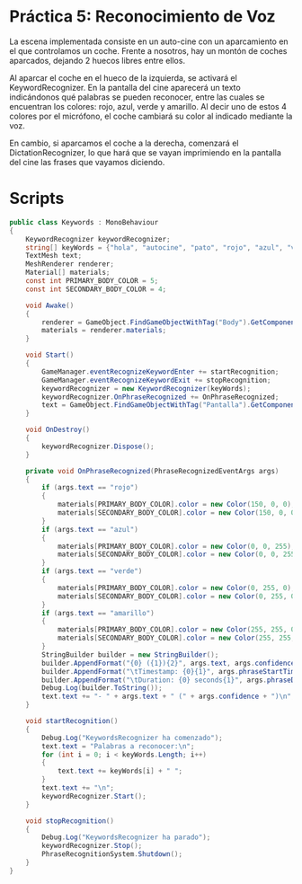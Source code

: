 # Práctica 5: Reconocimiento de Voz

La escena implementada consiste en un auto-cine con un aparcamiento en el que controlamos un coche. Frente a nosotros, hay un montón de coches aparcados, dejando 2 huecos libres entre ellos.

Al aparcar el coche en el hueco de la izquierda, se activará el KeywordRecognizer. En la pantalla del cine aparecerá un texto indicándonos qué palabras se pueden reconocer, entre las cuales se encuentran los colores: rojo, azul, verde y amarillo. Al decir uno de estos 4 colores por el micrófono, el coche cambiará su color al indicado mediante la voz.

En cambio, si aparcamos el coche a la derecha, comenzará el DictationRecognizer, lo que hará que se vayan imprimiendo en la pantalla del cine las frases que vayamos diciendo.

# Scripts

```c#
public class Keywords : MonoBehaviour
{
    KeywordRecognizer keywordRecognizer;
    string[] keyWords = {"hola", "autocine", "pato", "rojo", "azul", "verde", "amarillo"};
    TextMesh text;
    MeshRenderer renderer;
    Material[] materials;
    const int PRIMARY_BODY_COLOR = 5;
    const int SECONDARY_BODY_COLOR = 4; 

    void Awake()
    {
        renderer = GameObject.FindGameObjectWithTag("Body").GetComponent<MeshRenderer>();
        materials = renderer.materials;
    }

    void Start()
    {
        GameManager.eventRecognizeKeywordEnter += startRecognition;
        GameManager.eventRecognizeKeywordExit += stopRecognition;
        keywordRecognizer = new KeywordRecognizer(keyWords);
        keywordRecognizer.OnPhraseRecognized += OnPhraseRecognized;
        text = GameObject.FindGameObjectWithTag("Pantalla").GetComponent<TextMesh>();
    }

    void OnDestroy()
    {
        keywordRecognizer.Dispose();
    }

    private void OnPhraseRecognized(PhraseRecognizedEventArgs args)
    {
        if (args.text == "rojo")
        {
            materials[PRIMARY_BODY_COLOR].color = new Color(150, 0, 0);
            materials[SECONDARY_BODY_COLOR].color = new Color(150, 0, 0);
        }
        if (args.text == "azul")
        {
            materials[PRIMARY_BODY_COLOR].color = new Color(0, 0, 255);
            materials[SECONDARY_BODY_COLOR].color = new Color(0, 0, 255);
        }
        if (args.text == "verde")
        {
            materials[PRIMARY_BODY_COLOR].color = new Color(0, 255, 0);
            materials[SECONDARY_BODY_COLOR].color = new Color(0, 255, 0);
        }
        if (args.text == "amarillo")
        {
            materials[PRIMARY_BODY_COLOR].color = new Color(255, 255, 0);
            materials[SECONDARY_BODY_COLOR].color = new Color(255, 255, 0);
        }
        StringBuilder builder = new StringBuilder();
        builder.AppendFormat("{0} ({1}){2}", args.text, args.confidence, Environment.NewLine);
        builder.AppendFormat("\tTimestamp: {0}{1}", args.phraseStartTime, Environment.NewLine);
        builder.AppendFormat("\tDuration: {0} seconds{1}", args.phraseDuration.TotalSeconds, Environment.NewLine);
        Debug.Log(builder.ToString());
        text.text += "- " + args.text + " (" + args.confidence + ")\n";
    }

    void startRecognition()
    {
        Debug.Log("KeywordsRecognizer ha comenzado");
        text.text = "Palabras a reconocer:\n";
        for (int i = 0; i < keyWords.Length; i++)
        {
            text.text += keyWords[i] + " "; 
        }
        text.text += "\n";
        keywordRecognizer.Start();
    }

    void stopRecognition()
    {   
        Debug.Log("KeywordsRecognizer ha parado");
        keywordRecognizer.Stop();
        PhraseRecognitionSystem.Shutdown();
    }
}
```

